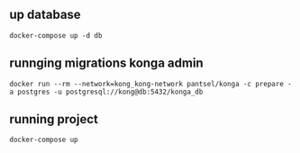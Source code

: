 ## up database
``docker-compose up -d db``
## runnging migrations konga admin
``docker run --rm --network=kong_kong-network pantsel/konga -c prepare -a postgres -u postgresql://kong@db:5432/konga_db``
## running project
``docker-compose up``
